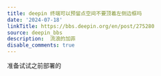 ```yaml
---
title: deepin 终端可以预留点空间不要顶着左侧边框吗
date: '2024-07-18'
linkTitle: https://bbs.deepin.org/en/post/275280
source: deepin_bbs
description:  流浪的加菲 
disable_comments: true
---
```

准备试试之前部署的 
